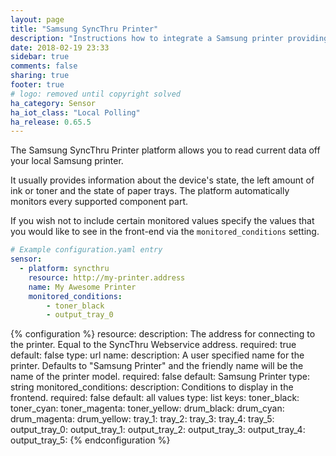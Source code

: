 ```yaml
---
layout: page
title: "Samsung SyncThru Printer"
description: "Instructions how to integrate a Samsung printer providing SyncThru within Home Assistant."
date: 2018-02-19 23:33
sidebar: true
comments: false
sharing: true
footer: true
# logo: removed until copyright solved
ha_category: Sensor
ha_iot_class: "Local Polling"
ha_release: 0.65.5
---
```


The Samsung SyncThru Printer platform allows you to read current data off your local Samsung printer.

It usually provides information about the device's state, the left amount of ink or toner and the state of paper trays.
The platform automatically monitors every supported component part.

If you wish not to include certain monitored values specify the values that you would like to see in the front-end via the `monitored_conditions` setting.

```yaml
# Example configuration.yaml entry
sensor:
  - platform: syncthru
    resource: http://my-printer.address
    name: My Awesome Printer
    monitored_conditions:
        - toner_black
        - output_tray_0
```


{% configuration %}
  resource:
    description: The address for connecting to the printer. Equal to the SyncThru Webservice address.
    required: true
    default: false
    type: url
  name:
    description: A user specified name for the printer. Defaults to "Samsung Printer" and the friendly name will be the name of the printer model.
    required: false
    default: Samsung Printer
    type: string
  monitored_conditions:
    description: Conditions to display in the frontend.
    required: false
    default: all values
    type: list
    keys:
      toner_black:
      toner_cyan:
      toner_magenta:
      toner_yellow:
      drum_black:
      drum_cyan:
      drum_magenta:
      drum_yellow:
      tray_1:
      tray_2:
      tray_3:
      tray_4:
      tray_5:
      output_tray_0:
      output_tray_1:
      output_tray_2:
      output_tray_3:
      output_tray_4:
      output_tray_5:
{% endconfiguration %}
